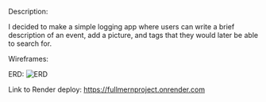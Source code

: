 Description:  

I decided to make a simple logging app where users can write a brief description of an event, add a picture, and tags that they would later be able to search for.  

Wireframes:


ERD:
![ERD]("Full-MERN-App\client\images\MERNProj-SignUp&LogInERD.jpg")

Link to Render deploy: 
https://fullmernproject.onrender.com